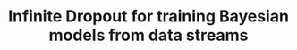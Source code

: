 ---
title: "Infinite Dropout for training Bayesian models from data streams"
collection: publications
permalink: /publications/iDropout
venue: "IEEE International Conference on Big Data (Big Data 2019)"
authors: 'Van-Son Nguyen, <b>Tung Nguyen</b>, Linh Ngo Van, Khoat Than'
paper: "https://ieeexplore.ieee.org/document/9005544"
code:
blog:
slide:
talk:
---